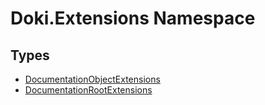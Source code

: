 # Doki.Extensions Namespace

## Types

- [DocumentationObjectExtensions](Doki.Extensions.DocumentationObjectExtensions/README.md)
- [DocumentationRootExtensions](Doki.Extensions.DocumentationRootExtensions/README.md)


